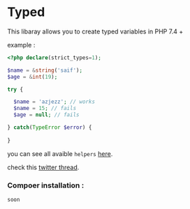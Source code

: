# Typed

This libaray allows you to create typed variables in PHP 7.4 +

example :

```php
<?php declare(strict_types=1);

$name = &string('saif');
$age = &int(19);

try {

  $name = 'azjezz'; // works
  $name = 15; // fails
  $age = null; // fails

} catch(TypeError $error) {
   
}
```

you can see all avaible `helpers` [here](https://github.com/azjezz/typed/blob/master/src/bootstrap.php).

check this [twitter thread](https://twitter.com/dshafik/status/1084248443118219264).

### Compoer installation :
```console
soon
```
